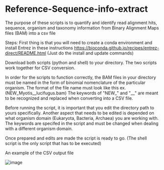 # Reference-Sequence-info-extract
The purpose of these scripts is to quantify and identify read alignment hits, sequence, organism and taxonomy information from Binary Alignment Maps files (BAM) into a csv file


Steps:
First thing is that you will need to create a conda environment and install Entrez in these instructions https://bioconda.github.io/recipes/entrez-direct/README.html
(Just do the install and update commands)

Download both scripts (python and shell) to your directory. The two scripts work together for CSV conversion.

In order for the scripts to function correctly, the BAM files in your directory must be named in the form of binomial nomenclature of the particular organism. The format of the file name must look like this ex. (NEW_Myotis__lucifugus.bam) The keywords of "NEW_" and "__" are meant to be recognized and replaced when converting into a CSV file.

Before running the script, it is important that you edit the directory path to yours specifically. Another aspect that needs to be edited is depended on what organism domain (Eukaryota, Bacteria, Archaea) you are working with. The keywords are specifed in the script and must be changed when dealing with a different organism domain.

Once prepared and edits are made the script is ready to go. (The shell script is the only script that has to be executed)




An example of the CSV output file

![image](https://user-images.githubusercontent.com/97570002/183275995-b1dc62c4-97ef-4589-8c21-1229d973a51f.png)

